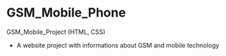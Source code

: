 # GSM_Mobile_Phone

GSM_Mobile_Project (HTML, CSS)
- A website project with informations about GSM and mobile technology


